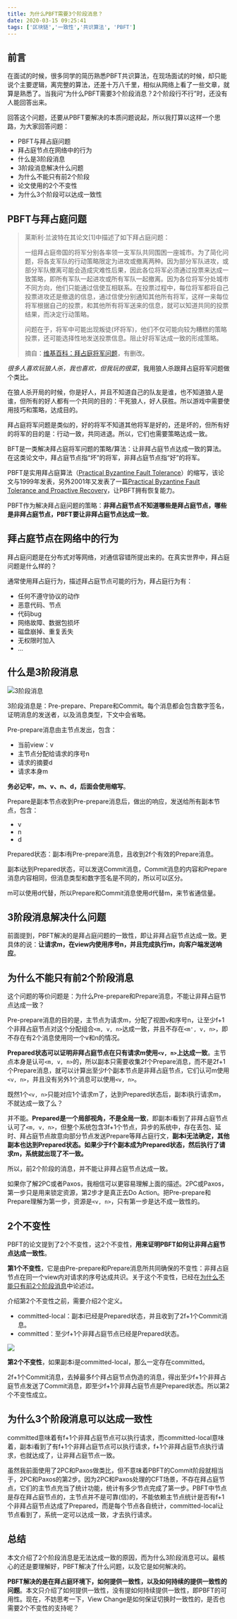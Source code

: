 ```yaml
---
title: 为什么PBFT需要3个阶段消息？
date: 2020-03-15 09:25:41
tags: ['区块链','一致性','共识算法', 'PBFT']
---
```



## 前言

在面试的时候，很多同学的简历熟悉PBFT共识算法，在现场面试的时候，却只能说个主要逻辑，离完整的算法，还差十万八千里，相似从网络上看了一些文章，就算是熟悉了。当我问“为什么PBFT需要3个阶段消息？2个阶段行不行”时，还没有人能回答出来。

回答这个问题，还要从PBFT要解决的本质问题说起，所以我打算以这样一个思路，为大家回答问题：
- PBFT与拜占庭问题
- 拜占庭节点在网络中的行为
- 什么是3阶段消息
- 3阶段消息解决什么问题
- 为什么不能只有前2个阶段
- 论文使用的2个不变性
- 为什么3个阶段可以达成一致性



## PBFT与拜占庭问题



> 莱斯利·兰波特在其论文[1]中描述了如下拜占庭问题：
>
> 一组拜占庭帝国的将军分别各率领一支军队共同围困一座城市。为了简化问题，将各支军队的行动策略限定为进攻或撤离两种。因为部分军队进攻，或部分军队撤离可能会造成灾难性后果，因此各位将军必须通过投票来达成一致策略，即所有军队一起进攻或所有军队一起撤离。因为各位将军分处城市不同方向，他们只能通过信使互相联系。在投票过程中，每位将军都将自己投票进攻还是撤退的信息，通过信使分别通知其他所有将军，这样一来每位将军根据自己的投票，和其他所有将军送来的信息，就可以知道共同的投票结果，而决定行动策略。
>
> 问题在于，将军中可能出现叛徒(坏将军)，他们不仅可能向较为糟糕的策略投票，还可能选择性地发送投票信息。阻止好将军达成一致的形成策略。
> 
> 摘自：[维基百科：拜占庭将军问题](https://zh.wikipedia.org/wiki/%E6%8B%9C%E5%8D%A0%E5%BA%AD%E5%B0%86%E5%86%9B%E9%97%AE%E9%A2%98)，有删改。


*很多人喜欢玩狼人杀，我也喜欢，但我玩的很菜*，我用狼人杀跟拜占庭将军问题做个类比。

在狼人杀开局的时候，你是好人，并且不知道自己的队友是谁，也不知道狼人是谁，但所有的好人都有一个共同的目的：干死狼人，好人获胜。所以游戏中需要使用技巧和策略，达成目的。

拜占庭将军问题是类似的，好的将军不知道其他将军是好的，还是坏的，但所有好的将军的目的是：行动一致，共同进退。所以，它们也需要策略达成一致。

BFT是一类解决拜占庭将军问题的策略/算法：让非拜占庭节点达成一致的算法。在这类论文中，拜占庭节点指“坏”的将军，非拜占庭节点指“好”的将军。

PBFT是实用拜占庭算法（[Practical Byzantine Fault Tolerance](http://pmg.csail.mit.edu/papers/osdi99.pdf)）的缩写，该论文与1999年发表，另外2001年又发表了一篇[Practical Byzantine Fault Tolerance and Proactive Recovery](http://www.pmg.csail.mit.edu/papers/bft-tocs.pdf)，让PBFT拥有恢复能力。

PBFT作为解决拜占庭问题的策略：**非拜占庭节点不知道哪些是拜占庭节点，哪些是非拜占庭节点，PBFT要让非拜占庭节点达成一致**。

## 拜占庭节点在网络中的行为

拜占庭问题是在分布式对等网络，对通信容错所提出来的。在真实世界中，拜占庭问题是什么样的？

通常使用拜占庭行为，描述拜占庭节点可能的行为，拜占庭行为有：
- 任何不遵守协议的动作
- 恶意代码、节点
- 代码bug
- 网络故障、数据包损坏
- 磁盘崩掉、重复丢失
- 无权限时加入
- ...

## 什么是3阶段消息

![3阶段消息](http://img.lessisbetter.site/2020-03-pbft-3-phase-message.png)

3阶段消息是：Pre-prepare、Prepare和Commit。每个消息都会包含数字签名，证明消息的发送者，以及消息类型，下文中会省略。

Pre-prepare消息由主节点发出，包含：
- 当前view：v
- 主节点分配给请求的序号n
- 请求的摘要d
- 请求本身m

**务必记牢，m、v、n、d，后面会使用缩写**。

Prepare是副本节点收到Pre-prepare消息后，做出的响应，发送给所有副本节点，包含：
- v
- n
- d

Prepared状态：副本i有Pre-prepare消息，且收到2f个有效的Prepare消息。

副本i达到Prepared状态，可以发送Commit消息，Commit消息的内容和Prepare消息内容相同，但消息类型和数字签名是不同的，所以可以区分。

m可以使用d代替，所以Prepare和Commit消息使用d代替m，来节省通信量。

## 3阶段消息解决什么问题

前面提到，PBFT解决的是拜占庭问题的一致性，即让非拜占庭节点达成一致。更具体的说：**让请求m，在view内使用序号n，并且完成执行m，向客户端发送响应**。

## 为什么不能只有前2个阶段消息

这个问题的等价问题是：为什么Pre-prepare和Prepare消息，不能让非拜占庭节点达成一致？

Pre-prepare消息的目的是，主节点为请求m，分配了视图v和序号n，让至少f+1个非拜占庭节点对这个分配组合`<m, v, n>`达成一致，并且不存在`<m', v, n>`，即不存在有2个消息使用同一个v和n的情况。

**Prepared状态可以证明非拜占庭节点在只有请求m使用`<v, n>`上达成一致**。主节点本身是认可`<m, v, n>`的，所以副本只需要收集2f个Prepare消息，而不是2f+1个Prepare消息，就可以计算出至少f个副本节点是非拜占庭节点，它们认可m使用`<v, n>`，并且没有另外1个消息可以使用`<v, n>`。

既然1个`<v, n>`只能对应1个请求m了，达到Prepared状态后，副本i执行请求m，不就达成一致了么？

并不能。**Prepared是一个局部视角，不是全局一致**，即副本i看到了非拜占庭节点认可了`<m, v, n>`，但整个系统包含3f+1个节点，异步的系统中，存在丢包、延时、拜占庭节点故意向部分节点发送Prepare等拜占庭行文，**副本i无法确定，其他副本也达到Prepared状态。如果少于f个副本成为Prepared状态，然后执行了请求m，系统就出现了不一致。**

所以，前2个阶段的消息，并不能让非拜占庭节点达成一致。

如果你了解2PC或者Paxos，我相信可以更容易理解上面的描述。2PC或Paxos，第一步只是用来锁定资源，第2步才是真正去Do Action。把Pre-prepare和Prepare理解为第一步，资源是`<v, n>`，只有第一步是达不成一致性的。

## 2个不变性

PBFT的论文提到了2个不变性，这2个不变性，**用来证明PBFT如何让非拜占庭节点达成一致性**。

**第1个不变性**，它是由Pre-prepare和Prepare消息所共同确保的不变性：非拜占庭节点在同一个view内对请求的序号达成共识。关于这个不变性，已经在[为什么不能只有前2个阶段消息](#为什么不能只有前2个阶段消息)中论述过。

介绍第2个不变性之前，需要介绍2个定义。

- committed-local：副本i已经是Prepared状态，并且收到了2f+1个Commit消息。
- committed：至少f+1个非拜占庭节点已经是Prepared状态。

![](http://img.lessisbetter.site/2020-03-pbft-committed.png)

**第2个不变性**，如果副本i是committed-local，那么一定存在committed。

2f+1个Commit消息，去掉最多f个拜占庭节点伪造的消息，得出至少f+1个非拜占庭节点发送了Commit消息，即至少f+1个非拜占庭节点是Prepared状态。所以第2个不变性成立。

## 为什么3个阶段消息可以达成一致性

committed意味着有f+1个非拜占庭节点可以执行请求，而committed-local意味着，副本i看到了有f+1个非拜占庭节点可以执行请求，f+1个非拜占庭节点执行请求，也就达成了，让非拜占庭节点一致。

虽然我前面使用了2PC和Paxos做类比，但不意味着PBFT的Commit阶段就相当于，2PC和Paxos的第2步。因为2PC和Paxos处理的CFT场景，不存在拜占庭节点，它们的主节点充当了统计功能，统计有多少节点完成了第一步。PBFT中节点是存在拜占庭节点的，主节点并不是可靠(信)的，不能依赖主节点统计是否有f+1个非拜占庭节点达成了Prepared，而是每个节点各自统计，committed-local让节点看到了，系统一定可以达成一致，才去执行请求。

## 总结

本文介绍了2个阶段消息是无法达成一致的原因，而为什么3阶段消息可以。最核心的还是要理解好，PBFT解决了什么问题，以及它是如何解决的。

**PBFT解决的是在拜占庭环境下，如何提供一致性，以及如何持续的提供一致性的问题**。本文只介绍了如何提供一致性，没有提如何持续提供一致性，即PBFT的可用性。现在，不妨思考一下，View Change是如何保证切换时一致性的，是否也需要2个不变性的支持呢？
